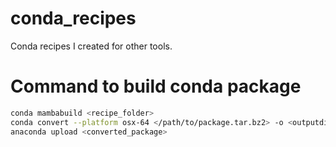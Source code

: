 # conda_recipes
Conda recipes I created for other tools.

# Command to build conda package
```bash
conda mambabuild <recipe_folder>
conda convert --platform osx-64 </path/to/package.tar.bz2> -o <outputdir/>
anaconda upload <converted_package>
```